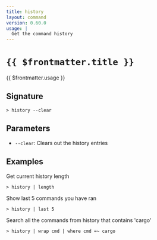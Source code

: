 ```yaml
---
title: history
layout: command
version: 0.60.0
usage: |
  Get the command history
---
```


# `{{ $frontmatter.title }}`

<div style='white-space: pre-wrap;'>{{ $frontmatter.usage }}</div>

## Signature

`> history --clear`

## Parameters

- `--clear`: Clears out the history entries

## Examples

Get current history length

```shell
> history | length
```

Show last 5 commands you have ran

```shell
> history | last 5
```

Search all the commands from history that contains 'cargo'

```shell
> history | wrap cmd | where cmd =~ cargo
```
